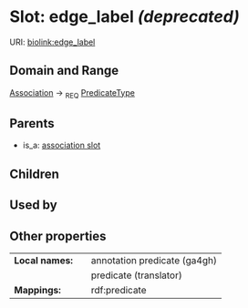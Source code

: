 
# Slot: edge_label _(deprecated)_




URI: [biolink:edge_label](https://w3id.org/biolink/vocab/edge_label)


## Domain and Range

[Association](Association.md) ->  <sub>REQ</sub>
 [PredicateType](types/PredicateType.md)

## Parents

 *  is_a: [association slot](association_slot.md)

## Children


## Used by


## Other properties

|  |  |  |
| --- | --- | --- |
| **Local names:** | | annotation predicate (ga4gh) |
|  | | predicate (translator) |
| **Mappings:** | | rdf:predicate |

